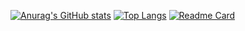 [![Anurag's GitHub stats](https://github-readme-stats.vercel.app/api?username=Lucid1ty&show_icons=true&theme=radical)](https://github.com/Lucid1ty)
[![Top Langs](https://github-readme-stats.vercel.app/api/top-langs/?username=Lucid1ty&layout=compact)](https://github.com/Lucid1ty)
[![Readme Card](https://github-readme-stats.vercel.app/api/pin/?username=Lucid1ty&repo=cs61a)](https://github.com/Lucid1ty/cs61a)

